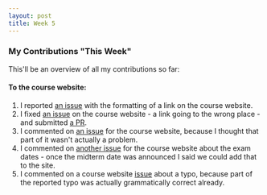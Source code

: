 ```yaml
---
layout: post
title: Week 5
---
```


### My Contributions "This Week"

This'll be an overview of all my contributions so far:

#### To the course website:

1. I reported [an issue](https://github.com/joannakl/cs480_s18/issues/11) with the formatting of a link on the course website.
2. I fixed [an issue](https://github.com/joannakl/cs480_s18/issues/13) on the course website - a link going to the wrong place - and submitted [a PR](https://github.com/joannakl/cs480_s18/pull/75).
3. I commented on [an issue](https://github.com/joannakl/cs480_s18/issues/24#issuecomment-365142474) for the course website, because I thought that part of it wasn't actually a problem.
4. I commented on [another issue](https://github.com/joannakl/cs480_s18/issues/38#issuecomment-365333954) for the course website about the exam dates - once the midterm date was announced I said we could add that to the site.
5. I commented on a course website [issue](https://github.com/joannakl/cs480_s18/issues/42#issuecomment-365140990) about a typo, because part of the reported typo was actually grammatically correct already.
